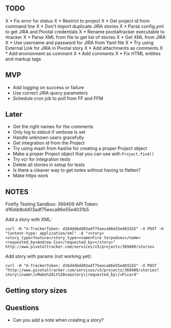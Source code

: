 ## TODO

X * Fix error for status
X * Restrict to project
X * Get project id from command line
X * Don't import duplicate JIRA stories
X * Parse config.yml to get JIRA and Pivotal credentials
X * Rename pivotaltracker executable to rtracker
X * Parse XML from file to get list of stories
X * Get XML from JIRA
X * Use username and password for JIRA from Yaml file 
X * Try using External Link for JIRA in Pivotal story
X * Add attachments as comments
X * Add environment as comment
X * Add comments
X * Fix HTML entities and markup tags

## MVP

* Add logging on success or failure
* Use correct JIRA query parameters
* Schedule cron job to poll from FF and FFM

## Later

* Get the right names for the comments
* Only log to stdout if verbose is set
* Handle unknown users gracefully
* Get integration id from the Project
* Try using mash from hashie for creating a proper Project object
* Make a proper Project object that you can use with `Project.find()`
* Try vcr for integration tests
* Delete all stories in setup for tests
* Is there a cleaner way to get notes without having to flatten?
* Make https work

## NOTES

Firefly Testing Sandbox: 369409
API Token: d16dddbdd03adf75eeca86e55e4031b5

Add a story with XML:

    curl -H "X-TrackerToken: d16dddbdd03adf75eeca86e55e4031b5" -X POST -H "Content-type: application/xml" -d "<story><story_type>feature</story_type><name>Fire torpedoes</name><requested_by>Andrew Cox</requested_by></story>" http://www.pivotaltracker.com/services/v3/projects/369409/stories

Add story with params (not working yet):

    curl -H "X-TrackerToken: d16dddbdd03adf75eeca86e55e4031b5" -X POST "http://www.pivotaltracker.com/services/v3/projects/369409/stories?story\[name\]=Make%20it%20so&story\[requested_by\]=Picard"

## Getting story sizes

## Questions

* Can you add a note when creating a story?